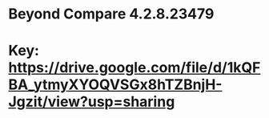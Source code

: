 # Beyond Compare 4.2.8.23479
# Key: https://drive.google.com/file/d/1kQFBA_ytmyXYOQVSGx8hTZBnjH-Jgzit/view?usp=sharing
